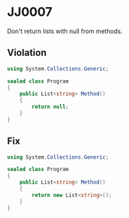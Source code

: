 # JJ0007
Don't return lists with null from methods.

## Violation
```C#
using System.Collections.Generic;

sealed class Program
{
    public List<string> Method()
    {
        return null;
    }
}
```

## Fix
```C#
using System.Collections.Generic;

sealed class Program
{
    public List<string> Method()
    {
        return new List<string>();
    }
}
```